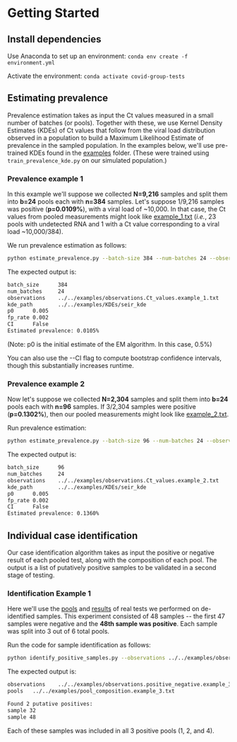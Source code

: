 # Getting Started

## Install dependencies
Use Anaconda to set up an environment: `conda env create -f environment.yml`

Activate the environment: `conda activate covid-group-tests`

## Estimating prevalence
Prevalence estimation takes as input the Ct values measured in a small number of batches (or pools). Together with these, we use Kernel Density Estimates (KDEs) of Ct values that follow from the viral load distribution observed in a population to build a Maximum Likelihood Estimate of prevalence in the sampled population. In the examples below, we'll use pre-trained KDEs found in the [examples](../../examples/) folder. (These were trained using `train_prevalence_kde.py` on our simulated population.)

### Prevalence example 1
In this example we'll suppose we collected **N=9,216** samples and split them into **b=24** pools each with **n=384** samples. Let's suppose 1/9,216 samples was positive (**p=0.0109%**), with a viral load of ~10,000. In that case, the Ct values from pooled measurements might look like [example_1.txt](../../examples/observations.Ct_values.example_1.txt) (*i.e.*, 23 pools with undetected RNA and 1 with a Ct value corresponding to a viral load ~10,000/384).

We run prevalence estimation as follows:

```bash
python estimate_prevalence.py --batch-size 384 --num-batches 24 --observations ../../examples/observations.Ct_values.example_1.txt --kde-path ../../examples/KDEs/seir_kde
```

The expected output is:

```bash
batch_size      384
num_batches     24
observations    ../../examples/observations.Ct_values.example_1.txt
kde_path        ../../examples/KDEs/seir_kde
p0      0.005
fp_rate 0.002
CI      False
Estimated prevalence: 0.0105%
```

(Note: p0 is the initial estimate of the EM algorithm. In this case, 0.5%)

You can also use the --CI flag to compute bootstrap confidence intervals, though this substantially increases runtime.

### Prevalence example 2
Now let's suppose we collected **N=2,304** samples and split them into **b=24** pools each with **n=96** samples. If 3/2,304 samples were positive (**p=0.1302%**), then our pooled measurements might look like [example_2.txt](../../examples/observations.Ct_values.example_2.txt).

Run prevalence estimation:

```bash
python estimate_prevalence.py --batch-size 96 --num-batches 24 --observations ../../examples/observations.Ct_values.example_2.txt --kde-path ../../examples/KDEs/seir_kde
```

The expected output is:

```bash
batch_size      96
num_batches     24
observations    ../../examples/observations.Ct_values.example_2.txt
kde_path        ../../examples/KDEs/seir_kde
p0      0.005
fp_rate 0.002
CI      False
Estimated prevalence: 0.1360%
```

## Individual case identification
Our case identification algorithm takes as input the positive or negative result of each pooled test, along with the composition of each pool. The output is a list of putatively positive samples to be validated in a second stage of testing.

### Identification Example 1
Here we'll use the [pools](../../examples/pool_composition.example_3.txt) and [results](../../examples/observations.positive_negative.example_3.txt) of real tests we performed on de-identified samples. This experiment consisted of 48 samples -- the first 47 samples were negative and the **48th sample was positive**. Each sample was split into 3 out of 6 total pools.

Run the code for sample identification as follows:

```bash
python identify_positive_samples.py --observations ../../examples/observations.positive_negative.example_3.txt --pools ../../examples/pool_composition.example_3.txt
```

The expected output is:

```bash
observations    ../../examples/observations.positive_negative.example_3.txt
pools   ../../examples/pool_composition.example_3.txt

Found 2 putative positives:
sample 32
sample 48
```

Each of these samples was included in all 3 positive pools (1, 2, and 4).

